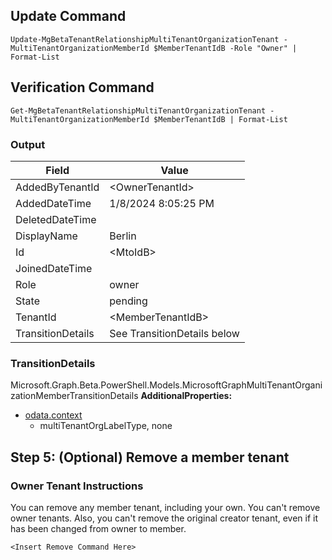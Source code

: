## Update Command

```plaintext
Update-MgBetaTenantRelationshipMultiTenantOrganizationTenant -MultiTenantOrganizationMemberId $MemberTenantIdB -Role "Owner" | Format-List
```

## Verification Command

```plaintext
Get-MgBetaTenantRelationshipMultiTenantOrganizationTenant -MultiTenantOrganizationMemberId $MemberTenantIdB | Format-List
```

### Output

| Field                           | Value                           |
|---------------------------------|---------------------------------|
| AddedByTenantId                 | \<OwnerTenantId\>               |
| AddedDateTime                   | 1/8/2024 8:05:25 PM             |
| DeletedDateTime                 |                                 |
| DisplayName                     | Berlin                          |
| Id                              | \<MtoIdB\>                      |
| JoinedDateTime                  |                                 |
| Role                            | owner                           |
| State                           | pending                         |
| TenantId                        | \<MemberTenantIdB\>             |
| TransitionDetails               | See TransitionDetails below     |

### TransitionDetails

Microsoft.Graph.Beta.PowerShell.Models.MicrosoftGraphMultiTenantOrganizationMemberTransitionDetails
**AdditionalProperties:**  
- [odata.context](https://graph.microsoft.com/beta/$metadata#tenantRelationships/multiTenantOrganization/tenants/$entity)
  - multiTenantOrgLabelType, none

## Step 5: (Optional) Remove a member tenant

### Owner Tenant Instructions

You can remove any member tenant, including your own. You can't remove owner tenants. Also, you can't remove the original creator tenant, even if it has been changed from owner to member.

```plaintext
<Insert Remove Command Here>
```